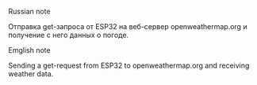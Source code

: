 Russian note

Отправка get-запроса от ESP32 на веб-сервер openweathermap.org и получение с него данных о погоде.

Emglish note

Sending a get-request from ESP32 to openweathermap.org and receiving weather data.
